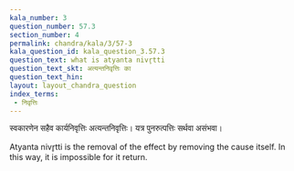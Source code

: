 ```yaml
---
kala_number: 3
question_number: 57.3
section_number: 4
permalink: chandra/kala/3/57-3
kala_question_id: kala_question_3.57.3
question_text: what is atyanta nivr̥tti
question_text_skt: अत्यन्तनिवृत्तिः का
question_text_hin: 
layout: layout_chandra_question
index_terms:
 - निवृत्तिः
---
```


<!-- skt-start -->
स्वकारणेन सहैव कार्यनिवृत्तिः अत्यन्तनिवृत्तिः। यत्र पुनरुत्पत्तिः सर्थवा असंभवा।
<!-- skt-end -->

<!-- eng-start -->
Atyanta nivr̥tti is the removal of the effect by removing the cause itself. In this way, it is impossible for it return.
<!-- eng-end -->
